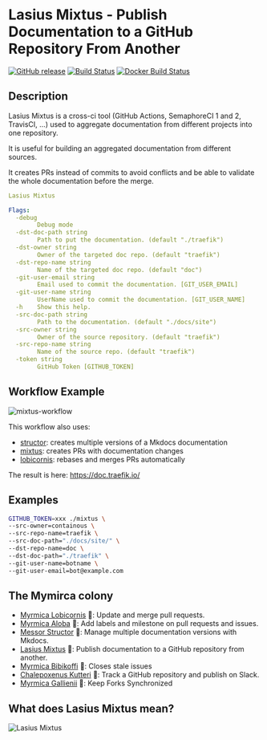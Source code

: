 # Lasius Mixtus - Publish Documentation to a GitHub Repository From Another

[![GitHub release](https://img.shields.io/github/release/traefik/mixtus.svg)](https://github.com/traefik/mixtus/releases/latest)
[![Build Status](https://github.com/traefik/mixtus/workflows/Main/badge.svg?branch=master)](https://github.com/traefik/mixtus/actions)
[![Docker Build Status](https://img.shields.io/docker/cloud/build/traefik/mixtus.svg)](https://hub.docker.com/r/traefik/mixtus/builds/)

## Description

Lasius Mixtus is a cross-ci tool (GitHub Actions, SemaphoreCI 1 and 2, TravisCI, ...) used to aggregate documentation from different projects into one repository.

It is useful for building an aggregated documentation from different sources.

It creates PRs instead of commits to avoid conflicts and be able to validate the whole documentation before the merge.

```yml
Lasius Mixtus

Flags:
  -debug
        Debug mode
  -dst-doc-path string
        Path to put the documentation. (default "./traefik")
  -dst-owner string
        Owner of the targeted doc repo. (default "traefik")
  -dst-repo-name string
        Name of the targeted doc repo. (default "doc")
  -git-user-email string
        Email used to commit the documentation. [GIT_USER_EMAIL]
  -git-user-name string
        UserName used to commit the documentation. [GIT_USER_NAME]
  -h    Show this help.
  -src-doc-path string
        Path to the documentation. (default "./docs/site")
  -src-owner string
        Owner of the source repository. (default "traefik")
  -src-repo-name string
        Name of the source repo. (default "traefik")
  -token string
        GitHub Token [GITHUB_TOKEN]
```

## Workflow Example

![mixtus-workflow](https://user-images.githubusercontent.com/5674651/110240947-993cb000-7f4e-11eb-9b23-ce429cfdebf1.png)

This workflow also uses:

- [structor](https://github.com/traefik/structor): creates multiple versions of a Mkdocs documentation 
- [mixtus](https://github.com/traefik/mixtus): creates PRs with documentation changes
- [lobicornis](https://github.com/traefik/lobicornis): rebases and merges PRs automatically

The result is here: https://doc.traefik.io/

## Examples

```bash
GITHUB_TOKEN=xxx ./mixtus \
--src-owner=containous \
--src-repo-name=traefik \
--src-doc-path="./docs/site/" \
--dst-repo-name=doc \
--dst-doc-path="./traefik" \
--git-user-name=botname \
--git-user-email=bot@example.com
```

## The Mymirca colony

- [Myrmica Lobicornis](https://github.com/traefik/lobicornis) 🐜: Update and merge pull requests.
- [Myrmica Aloba](https://github.com/traefik/aloba) 🐜: Add labels and milestone on pull requests and issues.
- [Messor Structor](https://github.com/traefik/structor) 🐜: Manage multiple documentation versions with Mkdocs.
- [Lasius Mixtus](https://github.com/traefik/mixtus) 🐜: Publish documentation to a GitHub repository from another.
- [Myrmica Bibikoffi](https://github.com/traefik/bibikoffi) 🐜: Closes stale issues
- [Chalepoxenus Kutteri](https://github.com/traefik/kutteri) 🐜: Track a GitHub repository and publish on Slack.
- [Myrmica Gallienii](https://github.com/traefik/gallienii) 🐜: Keep Forks Synchronized

## What does Lasius Mixtus mean?

![Lasius Mixtus](https://antwiki.org/wiki/images/0/00/Lasius_mixtus_casent0172710_head_1.jpg)
